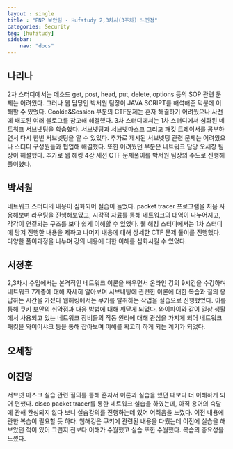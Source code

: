 ```yaml
---
layout : single
title : "PNP 보안팀 - Hufstudy 2,3차시(3주차) 느낀점"
categories: Security
tag: [hufstudy]
sidebar:
    nav: "docs"
---
```


## 나리나
2차 스터디에서는 메소드 get, post, head, put, delete, options 등의 SOP 관련 문제는 어려웠다. 그러나 웹 담당인 박서원 팀장이 JAVA SCRIPT를 해석해준 덕분에 이해할 수 있었다.
Cookie&Session 부분의 CTF문제는 혼자 해결하기 어려웠으나 사전에 배포된 여러 블로그를 참고해 해결했다. 3차 스터디에서는 1차 스터디에서 심화된 네트워크 서브넷팅을 학습했다. 서브넷팅과 서브넷마스크 그리고 패킷 트레이서를 공부하면서 다시 한번 서브넷팅을 알 수 있었다.
추가로 제시된 서브넷팅 관련 문제는 어려웠으나 스터디 구성원들과 협업해 해결했다. 또한 어려웠던 부분은 네트워크 담당 오세창 팀장이 해설했다.
추가로 웹 해킹 4강 세션 CTF 문제풀이를 박서원 팀장의 주도로 진행해 풀이했다.


## 박서원
네트워크 스터디의 내용이 심화되어 실습이 늘었다. packet tracer 프로그램을 처음 사용해보며 라우팅을 진행해보았고, 시각적 자료를 통해 네트워크의 대역이 나누어지고, 각각이 연결되는 구조를 보다 쉽게 이해할 수 있었다. 웹 해킹 스터디에서는 1차 스터디에 당겨 진행한 내용을 제하고 나머지 내용에 대해 상세한 CTF 문제 풀이를 진행했다. 다양한 풀이과정을 나누며 강의 내용에 대한 이해를 심화시킬 수 있었다.

## 서정훈
2,3차시 수업에서는 본격적인 네트워크 이론을 배우면서 온라인 강의 9시간을 수강하며 네트워크 7계층에 대해 자세히 알아보며 서브네팅에 관련한 이론에 대한 복습과 질의 응답하는 시간을 가졌다 웹해킹에서는 쿠키를 탈취하는 작업을 실습으로 진행했었다. 이를 통해 쿠키 보안의 취약점과 대응 방법에 대해 깨닫게 되었다. 와이파이와 같이 일상 생활에서 사용되고 있는 네트워크 장비들의 작동 원리에 대해 관심을 가지게 되어 네트워크 패킷을 와이어샤크 등을 통해 잡아보며 이해를 확고히 하게 되는 계기가 되었다.

## 오세창
## 이진명
서브넷 마스크 실습 관련 질의를 통해 혼자서 이론과 실습을 했던 때보다 더 이해하게 되어 편했다.
cisco packet tracer를 통한 네트워크 실습을 하였는데, 아직 용어의 숙달에 관해 완성되지 않다 보니
실습강의를 진행하는데 있어 어려움을 느꼈다. 이전 내용에 관한 복습이 필요할 듯 하다.
웹해킹은 쿠키에 관련된 내용을 다뤘는데 이전에 실습을 해보았던 적이 있어 그런지 전보다
이해가 수월했고 실습 또한 수월했다. 복습의 중요성을 느꼈다.
